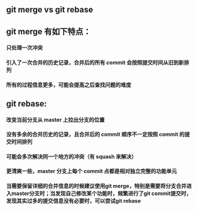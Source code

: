 ## git merge vs git rebase

## git merge 有如下特点：
#### 只处理一次冲突
#### 引入了一次合并的历史记录，合并后的所有 commit 会按照提交时间从旧到新排列
#### 所有的过程信息更多，可能会提高之后查找问题的难度

## git rebase:
#### 改变当前分支从 master 上拉出分支的位置
#### 没有多余的合并历史的记录，且合并后的 commit 顺序不一定按照 commit 的提交时间排列
#### 可能会多次解决同一个地方的冲突（有 squash 来解决）
#### 更清爽一些，master 分支上每个 commit 点都是相对独立完整的功能单元

#### 当需要保留详细的合并信息的时候建议使用git merge，特别是需要将分支合并进入master分支时；当发现自己修改某个功能时，频繁进行了git commit提交时，发现其实过多的提交信息没有必要时，可以尝试git rebase